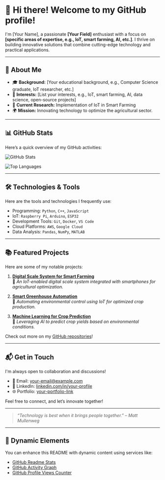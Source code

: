 # 👋 Hi there! Welcome to my GitHub profile!

I'm [Your Name], a passionate **[Your Field]** enthusiast with a focus on **[specific areas of expertise, e.g., IoT, smart farming, AI, etc.]**. I thrive on building innovative solutions that combine cutting-edge technology and practical applications. 

---

## 🌟 About Me
- 🎓 **Background:** [Your educational background, e.g., Computer Science graduate, IoT researcher, etc.]
- 🧠 **Interests:** [List your interests, e.g., IoT, smart farming, AI, data science, open-source projects]
- 🚀 **Current Research:** Implementation of IoT in Smart Farming
- 🌍 **Mission:** Innovating technology to optimize the agricultural sector.

---

## 📊 GitHub Stats

Here’s a quick overview of my GitHub activities:

![GitHub Stats](https://github-readme-stats.vercel.app/api?username=your-username&show_icons=true&theme=radical)

![Top Languages](https://github-readme-stats.vercel.app/api/top-langs/?username=your-username&layout=compact&theme=radical)

---

## 🛠️ Technologies & Tools
Here are the tools and technologies I frequently use:

- Programming: `Python`, `C++`, `JavaScript`
- IoT: `Raspberry Pi`, `Arduino`, `ESP32`
- Development Tools: `Git`, `Docker`, `VS Code`
- Cloud Platforms: `AWS`, `Google Cloud`
- Data Analysis: `Pandas`, `NumPy`, `MATLAB`

---

## 📚 Featured Projects
Here are some of my notable projects:

1. **[Digital Scale System for Smart Farming](#)**  
   🚜 *An IoT-enabled digital scale system integrated with smartphones for agricultural optimization.*
   
2. **[Smart Greenhouse Automation](#)**  
   🌱 *Automating environmental control using IoT for optimized crop production.*

3. **[Machine Learning for Crop Prediction](#)**  
   🤖 *Leveraging AI to predict crop yields based on environmental conditions.*

Check out more on my [GitHub repositories](https://github.com/your-username?tab=repositories)!

---

## 📬 Get in Touch
I'm always open to collaboration and discussions!  

- 📧 Email: [your-email@example.com](mailto:your-email@example.com)  
- 💼 LinkedIn: [linkedin.com/in/your-profile](https://linkedin.com/in/your-profile)  
- 🌐 Portfolio: [your-portfolio-link](https://your-portfolio-link)  

Feel free to connect, and let’s innovate together!  

---

> *“Technology is best when it brings people together.” – Matt Mullenweg*  

---

## 🔄 Dynamic Elements

You can enhance this README with dynamic content using services like:
- [GitHub Readme Stats](https://github.com/anuraghazra/github-readme-stats)
- [GitHub Activity Graph](https://github.com/Ashutosh00710/github-readme-activity-graph)
- [GitHub Profile Views Counter](https://github.com/antonkomarev/github-profile-views-counter)
